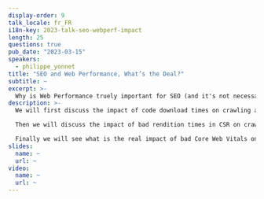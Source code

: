 ```yaml
---
display-order: 9
talk_locale: fr_FR
i18n-key: 2023-talk-seo-webperf-impact
length: 25
questions: true
pub_date: "2023-03-15"
speakers:
  - philippe_yonnet
title: "SEO and Web Performance, What’s the Deal?"
subtitle: ~
excerpt: >-
  Why is Web Performance truely important for SEO (and it's not necessarily what you think)
description: >-
  We will first discuss the impact of code download times on crawling and crawling behavior, and we will challenge some of the conventional wisdom (such as the 500ms or 200ms average time target).

  Then we will discuss the impact of bad rendition times in CSR on crawling and indexing, and we will explain the points to watch out for when we are at the limit (attention to the CPU load, to the resources consumed etc...).

  Finally we will see what is the real impact of bad Core Web Vitals on rankings (in practice: it is a nudge from Google. The "Page Experience" indicators are only used to break the tie in the rankings).
slides:
  name: ~
  url: ~
video:
  name: ~
  url: ~
---
```

